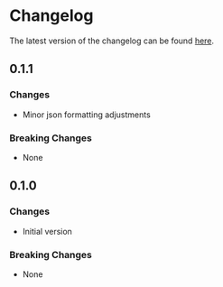 # Changelog

The latest version of the changelog can be found [here](https://github.com/Azure/bicep-registry-modules/blob/main/avm/res/api-management/service/policy/CHANGELOG.md).

## 0.1.1

### Changes

- Minor json formatting adjustments

### Breaking Changes

- None

## 0.1.0

### Changes

- Initial version

### Breaking Changes

- None
